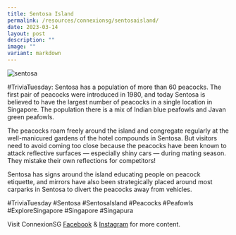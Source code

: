 ```yaml
---
title: Sentosa Island
permalink: /resources/connexionsg/sentosaisland/
date: 2023-03-14
layout: post
description: ""
image: ""
variant: markdown
---
```

![sentosa](/images/connexionsg/2023/TriviaTuesday_sentosa_v2.png)

#TriviaTuesday: Sentosa has a population of more than 60 peacocks. The first pair of peacocks were introduced in 1980, and today Sentosa is believed to have the largest number of peacocks in a single location in Singapore. The population there is a mix of Indian blue peafowls and Javan green peafowls.

The peacocks roam freely around the island and congregate regularly at the well-manicured gardens of the hotel compounds in Sentosa. But visitors need to avoid coming too close because the peacocks have been known to attack reflective surfaces — especially shiny cars — during mating season. They mistake their own reflections for competitors!

Sentosa has signs around the island educating people on peacock etiquette, and mirrors have also been strategically placed around most carparks in Sentosa to divert the peacocks away from vehicles.

#TriviaTuesday #Sentosa #SentosaIsland #Peacocks #Peafowls #ExploreSingapore #Singapore #Singapura

Visit ConnexionSG [Facebook](https://www.facebook.com/ConnexionSG) & [Instagram](https://www.instagram.com/connexionsg/) for more content.